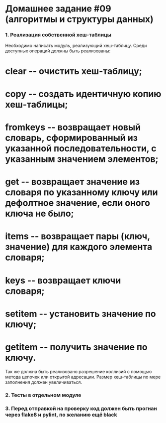 # Домашнее задание #09 (алгоритмы и структуры данных)

### 1. Реализация собственной хеш-таблицы
Необходимо написать модуль, реализующий хеш-таблицу. Среди доступных операций должны быть реализованы:
# clear -- очистить хеш-таблицу;
# copy -- создать идентичную копию хеш-таблицы;
# fromkeys -- возвращает новый словарь, сформированный из указанной последовательности, с указанным значением элементов;
# get -- возвращает значение из словаря по указанному ключу или дефолтное значение, если оного ключа не было;
# items -- возвращает пары (ключ, значение) для каждого элемента словаря;
# keys -- возвращает ключи словаря;
# __setitem__ -- установить значение по ключу;
# __getitem__ -- получить значение по ключу.

Так же должна быть реализовано разрешение коллизий с помощью метода цепочек или открытой адресации. Размер хеш-таблицы по мере заполнения должен увеличиваться.

### 2. Тесты в отдельном модуле

### 3. Перед отправкой на проверку код должен быть прогнан через flake8 и pylint, по желанию ещё black
